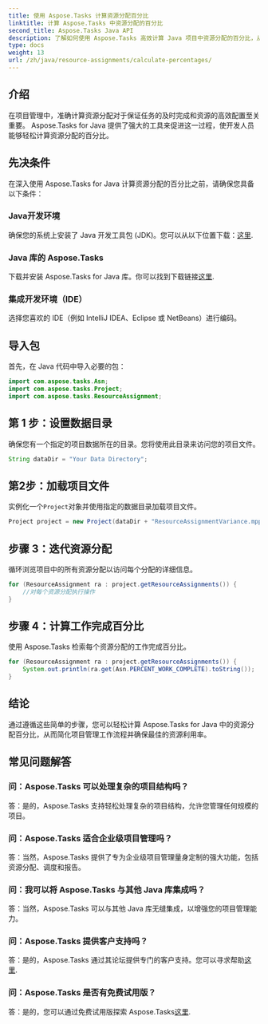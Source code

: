 ```yaml
---
title: 使用 Aspose.Tasks 计算资源分配百分比
linktitle: 计算 Aspose.Tasks 中资源分配的百分比
second_title: Aspose.Tasks Java API
description: 了解如何使用 Aspose.Tasks 高效计算 Java 项目中资源分配的百分比，从而简化项目管理任务。
type: docs
weight: 13
url: /zh/java/resource-assignments/calculate-percentages/
---
```

## 介绍
在项目管理中，准确计算资源分配对于保证任务的及时完成和资源的高效配置至关重要。 Aspose.Tasks for Java 提供了强大的工具来促进这一过程，使开发人员能够轻松计算资源分配的百分比。
## 先决条件
在深入使用 Aspose.Tasks for Java 计算资源分配的百分比之前，请确保您具备以下条件：
### Java开发环境
确保您的系统上安装了 Java 开发工具包 (JDK)。您可以从以下位置下载：[这里](https://www.oracle.com/java/technologies/javase-jdk11-downloads.html).
### Java 库的 Aspose.Tasks
下载并安装 Aspose.Tasks for Java 库。你可以找到下载链接[这里](https://releases.aspose.com/tasks/java/).
### 集成开发环境（IDE）
选择您喜欢的 IDE（例如 IntelliJ IDEA、Eclipse 或 NetBeans）进行编码。 

## 导入包
首先，在 Java 代码中导入必要的包：
```java
import com.aspose.tasks.Asn;
import com.aspose.tasks.Project;
import com.aspose.tasks.ResourceAssignment;
```

## 第 1 步：设置数据目录
确保您有一个指定的项目数据所在的目录。您将使用此目录来访问您的项目文件。
```java
String dataDir = "Your Data Directory";
```
## 第2步：加载项目文件
实例化一个`Project`对象并使用指定的数据目录加载项目文件。
```java
Project project = new Project(dataDir + "ResourceAssignmentVariance.mpp");
```
## 步骤 3：迭代资源分配
循环浏览项目中的所有资源分配以访问每个分配的详细信息。
```java
for (ResourceAssignment ra : project.getResourceAssignments()) {
    //对每个资源分配执行操作
}
```
## 步骤 4：计算工作完成百分比
使用 Aspose.Tasks 检索每个资源分配的工作完成百分比。
```java
for (ResourceAssignment ra : project.getResourceAssignments()) {
    System.out.println(ra.get(Asn.PERCENT_WORK_COMPLETE).toString());
}
```

## 结论
通过遵循这些简单的步骤，您可以轻松计算 Aspose.Tasks for Java 中的资源分配百分比，从而简化项目管理工作流程并确保最佳的资源利用率。
## 常见问题解答
### 问：Aspose.Tasks 可以处理复杂的项目结构吗？
答：是的，Aspose.Tasks 支持轻松处理复杂的项目结构，允许您管理任何规模的项目。
### 问：Aspose.Tasks 适合企业级项目管理吗？
答：当然，Aspose.Tasks 提供了专为企业级项目管理量身定制的强大功能，包括资源分配、调度和报告。
### 问：我可以将 Aspose.Tasks 与其他 Java 库集成吗？
答：当然，Aspose.Tasks 可以与其他 Java 库无缝集成，以增强您的项目管理能力。
### 问：Aspose.Tasks 提供客户支持吗？
答：是的，Aspose.Tasks 通过其论坛提供专门的客户支持。您可以寻求帮助[这里](https://forum.aspose.com/c/tasks/15).
### 问：Aspose.Tasks 是否有免费试用版？
答：是的，您可以通过免费试用版探索 Aspose.Tasks[这里](https://releases.aspose.com/).